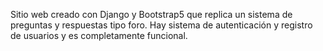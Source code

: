 Sitio web creado con Django y Bootstrap5 que replica un sistema de preguntas y respuestas tipo foro. Hay sistema de autenticación y registro de usuarios y es completamente funcional.
